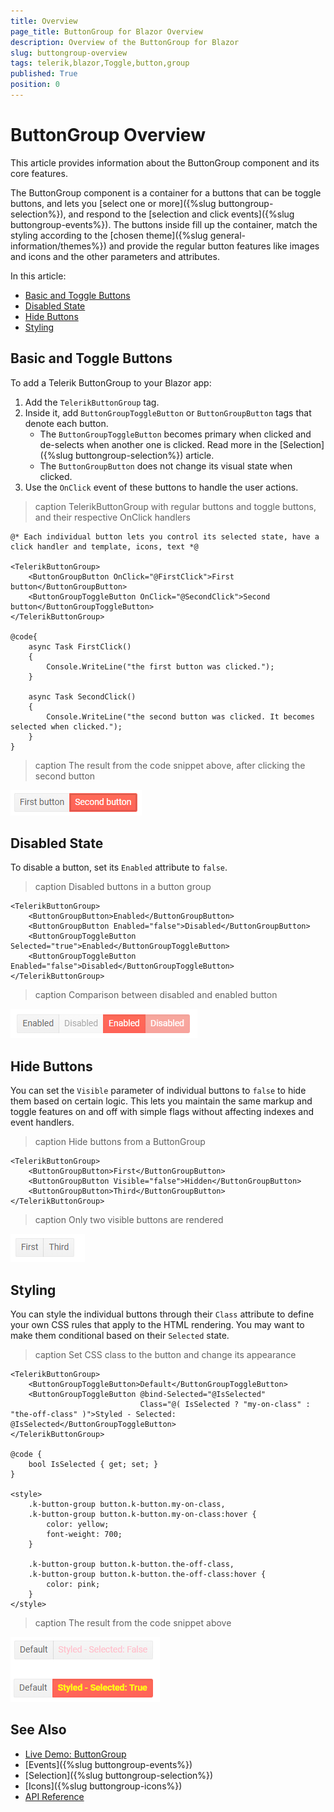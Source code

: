 ```yaml
---
title: Overview
page_title: ButtonGroup for Blazor Overview
description: Overview of the ButtonGroup for Blazor
slug: buttongroup-overview
tags: telerik,blazor,Toggle,button,group
published: True
position: 0
---
```


# ButtonGroup Overview

This article provides information about the ButtonGroup component and its core features.

The ButtonGroup component is a container for a buttons that can be toggle buttons, and lets you [select one or more]({%slug buttongroup-selection%}), and respond to the [selection and click events]({%slug buttongroup-events%}). The buttons inside fill up the container, match the styling according to the [chosen theme]({%slug general-information/themes%}) and provide the regular button features like images and icons and the other parameters and attributes.

In this article:

* [Basic and Toggle Buttons](#basic-and-toggle-buttons)
* [Disabled State](#disabled-state)
* [Hide Buttons](#hide-buttons)
* [Styling](#styling)

## Basic and Toggle Buttons

To add a Telerik ButtonGroup to your Blazor app:

1. Add the `TelerikButtonGroup` tag.
1. Inside it, add `ButtonGroupToggleButton` or `ButtonGroupButton` tags that denote each button.
    * The `ButtonGroupToggleButton` becomes primary when clicked and de-selects when another one is clicked. Read more in the [Selection]({%slug buttongroup-selection%}) article.
    * The `ButtonGroupButton` does not change its visual state when clicked.
1. Use the `OnClick` event of these buttons to handle the user actions.

>caption TelerikButtonGroup with regular buttons and toggle buttons, and their respective OnClick handlers

````CSHTML
@* Each individual button lets you control its selected state, have a click handler and template, icons, text *@

<TelerikButtonGroup>
    <ButtonGroupButton OnClick="@FirstClick">First button</ButtonGroupButton>
    <ButtonGroupToggleButton OnClick="@SecondClick">Second button</ButtonGroupToggleButton>
</TelerikButtonGroup>

@code{
    async Task FirstClick()
    {
        Console.WriteLine("the first button was clicked.");
    }

    async Task SecondClick()
    {
        Console.WriteLine("the second button was clicked. It becomes selected when clicked.");
    }
}
````

>caption The result from the code snippet above, after clicking the second button

![Basic ButtonGroup](images/buttongroup-overview.png)


## Disabled State

To disable a button, set its `Enabled` attribute to `false`.

>caption Disabled buttons in a button group

````CSHTML
<TelerikButtonGroup>
    <ButtonGroupButton>Enabled</ButtonGroupButton>
    <ButtonGroupButton Enabled="false">Disabled</ButtonGroupButton>
    <ButtonGroupToggleButton Selected="true">Enabled</ButtonGroupToggleButton>
    <ButtonGroupToggleButton Enabled="false">Disabled</ButtonGroupToggleButton>
</TelerikButtonGroup>
````

>caption Comparison between disabled and enabled button

![Disabled buttons in button group](images/button-group-disabled-state.png)


## Hide Buttons

You can set the `Visible` parameter of individual buttons to `false` to hide them based on certain logic. This lets you maintain the same markup and toggle features on and off with simple flags without affecting indexes and event handlers.

>caption Hide buttons from a ButtonGroup

````CSHTML
<TelerikButtonGroup>
    <ButtonGroupButton>First</ButtonGroupButton>
    <ButtonGroupButton Visible="false">Hidden</ButtonGroupButton>
    <ButtonGroupButton>Third</ButtonGroupButton>
</TelerikButtonGroup>
````

>caption Only two visible buttons are rendered

![Hide buttongroup buttons conditionally](images/buttongroup-hide-buttons.png)


## Styling

You can style the individual buttons through their `Class` attribute to define your own CSS rules that apply to the HTML rendering. You may want to make them conditional based on their `Selected` state.

>caption Set CSS class to the button and change its appearance

````CSHTML
<TelerikButtonGroup>
    <ButtonGroupToggleButton>Default</ButtonGroupToggleButton>
    <ButtonGroupToggleButton @bind-Selected="@IsSelected"
                             Class="@( IsSelected ? "my-on-class" : "the-off-class" )">Styled - Selected: @IsSelected</ButtonGroupToggleButton>
</TelerikButtonGroup>

@code {
    bool IsSelected { get; set; }
}

<style>
    .k-button-group button.k-button.my-on-class,
    .k-button-group button.k-button.my-on-class:hover {
        color: yellow;
        font-weight: 700;
    }

    .k-button-group button.k-button.the-off-class,
    .k-button-group button.k-button.the-off-class:hover {
        color: pink;
    }
</style>
````

>caption The result from the code snippet above

![conditional styling of buttongroup](images/buttongroup-styling.png)




## See Also

  * [Live Demo: ButtonGroup](https://demos.telerik.com/blazor-ui/buttongroup/overview)
  * [Events]({%slug buttongroup-events%})
  * [Selection]({%slug buttongroup-selection%})
  * [Icons]({%slug buttongroup-icons%})
  * [API Reference](https://docs.telerik.com/blazor-ui/api/Telerik.Blazor.Components.TelerikButtonGroup)
   
